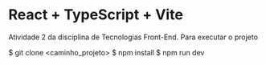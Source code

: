 # React + TypeScript + Vite

Atividade 2 da disciplina de Tecnologias Front-End.
Para executar o projeto

$ git clone <caminho_projeto>
$ npm install
$ npm run dev


